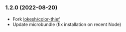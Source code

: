 ## <small>1.2.0 (2022-08-20)</small>

- Fork [lokesh/color-thief](https://github.com/lokesh/color-thief)
- Update microbundle (fix installation on recent Node)
